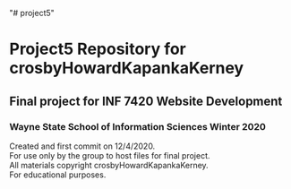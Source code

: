 "# project5" 
# Project5 Repository for crosbyHowardKapankaKerney
## Final project for INF 7420 Website Development
### Wayne State School of Information Sciences Winter 2020
Created and first commit on 12/4/2020.  
For use only by the group to host files for final project.   
All materials copyright crosbyHowardKapankaKerney.   
For educational purposes.